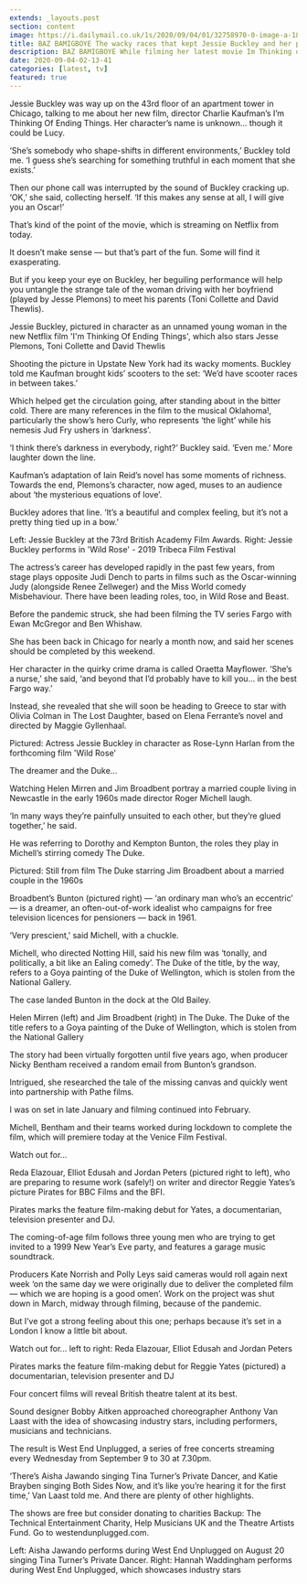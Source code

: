 ```yaml
---
extends: _layouts.post
section: content
image: https://i.dailymail.co.uk/1s/2020/09/04/01/32758970-0-image-a-186_1599180847445.jpg 
title: BAZ BAMIGBOYE The wacky races that kept Jessie Buckley and her pals on track  
description: BAZ BAMIGBOYE While filming her latest movie Im Thinking of Ending Things, Jessie Buckley said Wed have scooter races in between takes to help keep the circulation going in the bitter cold. 
date: 2020-09-04-02-13-41 
categories: [latest, tv] 
featured: true 
--- 
```

Jessie Buckley was way up on the 43rd floor of an apartment tower in Chicago, talking to me about her new film, director Charlie Kaufman’s I’m Thinking Of Ending Things. Her character’s name is unknown... though it could be Lucy.

‘She’s somebody who shape-shifts in different environments,’ Buckley told me. ‘I guess she’s searching for something truthful in each moment that she exists.’

Then our phone call was interrupted by the sound of Buckley cracking up. ‘OK,’ she said, collecting herself. ‘If this makes any sense at all, I will give you an Oscar!’

That’s kind of the point of the movie, which is streaming on Netflix from today.

It doesn’t make sense — but that’s part of the fun. Some will find it exasperating.

But if you keep your eye on Buckley, her beguiling performance will help you untangle the strange tale of the woman driving with her boyfriend (played by Jesse Plemons) to meet his parents (Toni Collette and David Thewlis).

Jessie Buckley, pictured in character as an unnamed young woman in the new Netflix film 'I'm Thinking Of Ending Things', which also stars Jesse Plemons, Toni Collette and David Thewlis

Shooting the picture in Upstate New York had its wacky moments. Buckley told me Kaufman brought kids’ scooters to the set: ‘We’d have scooter races in between takes.’ 

Which helped get the circulation going, after standing about in the bitter cold. There are many references in the film to the musical Oklahoma!, particularly the show’s hero Curly, who represents ‘the light’ while his nemesis Jud Fry ushers in ‘darkness’.

‘I think there’s darkness in everybody, right?’ Buckley said. ‘Even me.’ More laughter down the line.

Kaufman’s adaptation of Iain Reid’s novel has some moments of richness. Towards the end, Plemons’s character, now aged, muses to an audience about ‘the mysterious equations of love’.

Buckley adores that line. ‘It’s a beautiful and complex feeling, but it’s not a pretty thing tied up in a bow.’

Left: Jessie Buckley at the 73rd British Academy Film Awards. Right: Jessie Buckley performs in 'Wild Rose' - 2019 Tribeca Film Festival

The actress’s career has developed rapidly in the past few years, from stage plays opposite Judi Dench to parts in films such as the Oscar-winning Judy (alongside Renee Zellweger) and the Miss World comedy Misbehaviour. There have been leading roles, too, in Wild Rose and Beast.

Before the pandemic struck, she had been filming the TV series Fargo with Ewan McGregor and Ben Whishaw.

She has been back in Chicago for nearly a month now, and said her scenes should be completed by this weekend.

Her character in the quirky crime drama is called Oraetta Mayflower. ‘She’s a nurse,’ she said, ‘and beyond that I’d probably have to kill you... in the best Fargo way.’

Instead, she revealed that she will soon be heading to Greece to star with Olivia Colman in The Lost Daughter, based on Elena Ferrante’s novel and directed by Maggie Gyllenhaal.

Pictured: Actress Jessie Buckley in character as Rose-Lynn Harlan from the forthcoming film 'Wild Rose'

The dreamer and the Duke...

Watching Helen Mirren and Jim Broadbent portray a married couple living in Newcastle in the early 1960s made director Roger Michell laugh.

‘In many ways they’re painfully unsuited to each other, but they’re glued together,’ he said.

He was referring to Dorothy and Kempton Bunton, the roles they play in Michell’s stirring comedy The Duke.

Pictured: Still from film The Duke starring Jim Broadbent about a married couple in the 1960s

Broadbent’s Bunton (pictured right) — ‘an ordinary man who’s an eccentric’ — is a dreamer, an often-out-of-work idealist who campaigns for free television licences for pensioners — back in 1961.

‘Very prescient,’ said Michell, with a chuckle.

Michell, who directed Notting Hill, said his new film was ‘tonally, and politically, a bit like an Ealing comedy’. The Duke of the title, by the way, refers to a Goya painting of the Duke of Wellington, which is stolen from the National Gallery.

The case landed Bunton in the dock at the Old Bailey.

Helen Mirren (left) and Jim Broadbent (right) in The Duke. The Duke of the title refers to a Goya painting of the Duke of Wellington, which is stolen from the National Gallery

The story had been virtually forgotten until five years ago, when producer Nicky Bentham received a random email from Bunton’s grandson.

Intrigued, she researched the tale of the missing canvas and quickly went into partnership with Pathe films.

I was on set in late January and filming continued into February.

Michell, Bentham and their teams worked during lockdown to complete the film, which will premiere today at the Venice Film Festival.

Watch out for...

Reda Elazouar, Elliot Edusah and Jordan Peters (pictured right to left), who are preparing to resume work (safely!) on writer and director Reggie Yates’s picture Pirates for BBC Films and the BFI.

Pirates marks the feature film-making debut for Yates, a documentarian, television presenter and DJ.

The coming-of-age film follows three young men who are trying to get invited to a 1999 New Year’s Eve party, and features a garage music soundtrack.

Producers Kate Norrish and Polly Leys said cameras would roll again next week ‘on the same day we were originally due to deliver the completed film — which we are hoping is a good omen’. Work on the project was shut down in March, midway through filming, because of the pandemic.

But I’ve got a strong feeling about this one; perhaps because it’s set in a London I know a little bit about.

Watch out for... left to right: Reda Elazouar, Elliot Edusah and Jordan Peters

Pirates marks the feature film-making debut for Reggie Yates (pictured) a documentarian, television presenter and DJ

Four concert films will reveal British theatre talent at its best.

Sound designer Bobby Aitken approached choreographer Anthony Van Laast with the idea of showcasing industry stars, including performers, musicians and technicians. 

The result is West End Unplugged, a series of free concerts streaming every Wednesday from September 9 to 30 at 7.30pm. 

‘There’s Aisha Jawando singing Tina Turner’s Private Dancer, and Katie Brayben singing Both Sides Now, and it’s like you’re hearing it for the first time,’ Van Laast told me. And there are plenty of other highlights.

The shows are free but consider donating to charities Backup: The Technical Entertainment Charity, Help Musicians UK and the Theatre Artists Fund. Go to westendunplugged.com. 

Left: Aisha Jawando performs during West End Unplugged on August 20 singing Tina Turner’s Private Dancer. Right: Hannah Waddingham performs during West End Unplugged, which showcases industry stars

